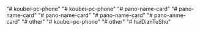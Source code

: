 "# koubei-pc-phone" 
"# koubei-pc-phone" 
"# pano-name-card" 
"# pano-name-card" 
"# pano-name-card" 
"# pano-name-card" 
"# pano-anme-card" 
"# other" 
"# koubei-pc-phone" 
"# other" 
"# haiDianTuShu" 
